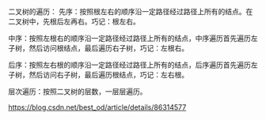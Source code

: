二叉树的遍历：
先序：按照根左右的顺序沿一定路径经过路径上所有的结点。在二叉树中，先根后左再右。巧记：根左右。

中序：按照左根右的顺序沿一定路径经过路径上所有的结点，中序遍历首先遍历左子树，然后访问根结点，最后遍历右子树，巧记：左根右。

后序：按照左右根的顺序沿一定路径经过路径上所有的结点，后序遍历首先遍历左子树，然后访问右子树，最后遍历根结点，巧记：左右根。

层次遍历：按照二叉树的层数，一层层遍历。


https://blog.csdn.net/best_od/article/details/86314577